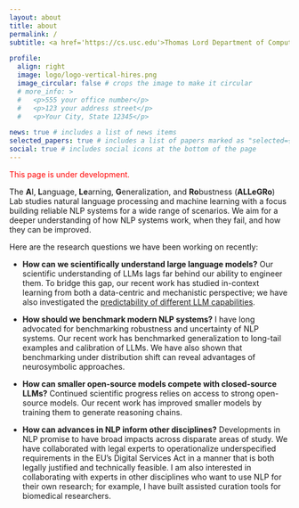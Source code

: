 ```yaml
---
layout: about
title: about
permalink: /
subtitle: <a href='https://cs.usc.edu'>Thomas Lord Department of Computer Science, University of Southern California</a>. 

profile:
  align: right
  image: logo/logo-vertical-hires.png
  image_circular: false # crops the image to make it circular
  # more_info: >
  #   <p>555 your office number</p>
  #   <p>123 your address street</p>
  #   <p>Your City, State 12345</p>

news: true # includes a list of news items
selected_papers: true # includes a list of papers marked as "selected={true}"
social: true # includes social icons at the bottom of the page
---
```

<span style="font-size:1em;color:red">This page is under development.</span>

The **A**I, **L**anguage, **Le**arning, **G**eneralization, and **Ro**bustness (**ALLeGRo**) Lab studies natural language processing and machine learning with a focus building reliable NLP systems for a wide range of scenarios. We aim for a deeper understanding of how NLP systems work, when they fail, and how they can be improved.

Here are the research questions we have been working on recently:

- **How can we scientifically understand large language models?** Our scientific understanding of LLMs lags far behind our ability to engineer them. To bridge this gap, our recent work has studied in-context learning from both a data-centric and mechanistic perspective; we have also investigated the [predictability of different LLM capabilities](https://arxiv.org/abs/2305.14947).

- **How should we benchmark modern NLP systems?** I have long advocated for benchmarking robustness and uncertainty of NLP systems. Our recent work has benchmarked generalization to long-tail examples and calibration of LLMs. We have also shown that benchmarking under distribution shift can reveal advantages of neurosymbolic approaches.

- **How can smaller open-source models compete with closed-source LLMs?** Continued scientific progress relies on access to strong open-source models. Our recent work has improved smaller models by training them to generate reasoning chains.

- **How can advances in NLP inform other disciplines?** Developments in NLP promise to have broad impacts across disparate areas of study. We have collaborated with legal experts to operationalize underspecified requirements in the EU’s Digital Services Act in a manner that is both legally justified and technically feasible. I am also interested in collaborating with experts in other disciplines who want to use NLP for their own research; for example, I have built assisted curation tools for biomedical researchers.
